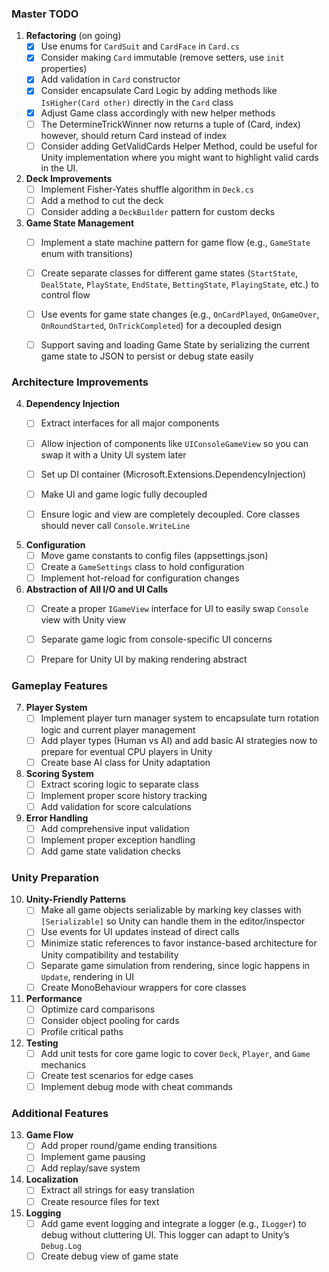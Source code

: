 ### **Master TODO**
1. **Refactoring** (on going)
   - [x] Use enums for `CardSuit` and `CardFace` in `Card.cs`
   - [x] Consider making `Card` immutable (remove setters, use `init` properties)
   - [x] Add validation in `Card` constructor
   - [x] Consider encapsulate Card Logic by adding methods like `IsHigher(Card other)` directly in the `Card` class
   - [x] Adjust Game class accordingly with new helper methods
   - [ ] The DetermineTrickWinner now returns a tuple of (Card, index) however, should return Card instead of index
   - [ ] Consider adding GetValidCards Helper Method, could be useful for Unity implementation where you might want to highlight valid cards in the UI.
  
2. **Deck Improvements**
   - [ ] Implement Fisher-Yates shuffle algorithm in `Deck.cs`
   - [ ] Add a method to cut the deck
   - [ ] Consider adding a `DeckBuilder` pattern for custom decks

3. **Game State Management**
   - [ ] Implement a state machine pattern for game flow (e.g., `GameState` enum with transitions)
   - [ ] Create separate classes for different game states (`StartState`, `DealState`, `PlayState`, `EndState`, `BettingState`, `PlayingState`, etc.) to control flow
   - [ ] Use events for game state changes (e.g., `OnCardPlayed`, `OnGameOver`, `OnRoundStarted`, `OnTrickCompleted`) for a decoupled design
   - [ ] Support saving and loading Game State by serializing the current game state to JSON to persist or debug state easily


### Architecture Improvements
4. **Dependency Injection**
   - [ ] Extract interfaces for all major components
   - [ ] Allow injection of components like `UIConsoleGameView` so you can swap it with a Unity UI system later
   - [ ] Set up DI container (Microsoft.Extensions.DependencyInjection)
   - [ ] Make UI and game logic fully decoupled
   - [ ] Ensure logic and view are completely decoupled. Core classes should never call `Console.WriteLine`


5. **Configuration**
   - [ ] Move game constants to config files (appsettings.json)
   - [ ] Create a `GameSettings` class to hold configuration
   - [ ] Implement hot-reload for configuration changes

6. **Abstraction of All I/O and UI Calls**
   - [ ] Create a proper `IGameView` interface for UI to easily swap `Console` view with Unity view
   - [ ] Separate game logic from console-specific UI concerns
   - [ ] Prepare for Unity UI by making rendering abstract


### Gameplay Features
7. **Player System**
   - [ ] Implement player turn manager system to encapsulate turn rotation logic and current player management
   - [ ] Add player types (Human vs AI) and add basic AI strategies now to prepare for eventual CPU players in Unity
   - [ ] Create base AI class for Unity adaptation

8. **Scoring System**
   - [ ] Extract scoring logic to separate class
   - [ ] Implement proper score history tracking
   - [ ] Add validation for score calculations

9. **Error Handling**
   - [ ] Add comprehensive input validation
   - [ ] Implement proper exception handling
   - [ ] Add game state validation checks

### Unity Preparation
10. **Unity-Friendly Patterns**
    - [ ] Make all game objects serializable by marking key classes with `[Serializable]` so Unity can handle them in the editor/inspector
    - [ ] Use events for UI updates instead of direct calls
    - [ ] Minimize static references to favor instance-based architecture for Unity compatibility and testability
    - [ ] Separate game simulation from rendering, since logic happens in `Update`, rendering in UI
    - [ ] Create MonoBehaviour wrappers for core classes

11. **Performance**
    - [ ] Optimize card comparisons
    - [ ] Consider object pooling for cards
    - [ ] Profile critical paths

12. **Testing**
    - [ ] Add unit tests for core game logic to cover `Deck`, `Player`, and `Game` mechanics
    - [ ] Create test scenarios for edge cases
    - [ ] Implement debug mode with cheat commands

### Additional Features
13. **Game Flow**
    - [ ] Add proper round/game ending transitions
    - [ ] Implement game pausing
    - [ ] Add replay/save system

14. **Localization**
    - [ ] Extract all strings for easy translation
    - [ ] Create resource files for text

15. **Logging**
    - [ ] Add game event logging and integrate a logger (e.g., `ILogger`) to debug without cluttering UI. This logger can adapt to Unity’s `Debug.Log`
    - [ ] Create debug view of game state